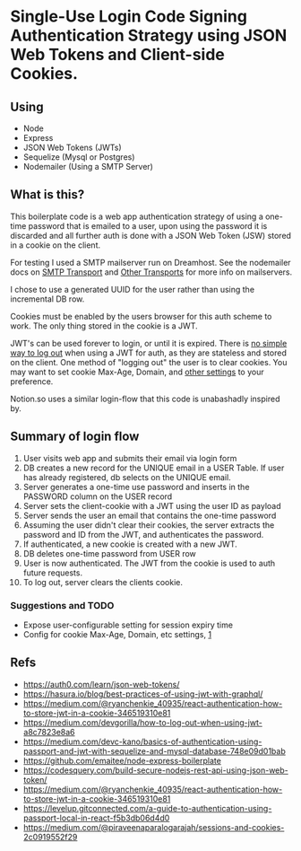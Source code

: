 # Single-Use Login Code Signing Authentication Strategy using JSON Web Tokens and Client-side Cookies.


## Using

- Node
- Express
- JSON Web Tokens (JWTs)
- Sequelize (Mysql or Postgres)
- Nodemailer (Using a SMTP Server)


## What is this?

This boilerplate code is a web app authentication strategy of using a one-time password that is emailed to a user, upon using the password it is discarded and all further auth is done with a JSON Web Token (JSW) stored in a cookie on the client. 

For testing I used a SMTP mailserver run on Dreamhost. See the nodemailer docs on [SMTP Transport](https://nodemailer.com/smtp/) and [Other Transports](https://nodemailer.com/transports/) for more info on mailservers.

I chose to use a generated UUID for the user rather than using the incremental DB row.

Cookies must be enabled by the users browser for this auth scheme to work. The only thing stored in the cookie is a JWT.

JWT's can be used forever to login, or until it is expired. There is [no simple way to log out](https://medium.com/devgorilla/how-to-log-out-when-using-jwt-a8c7823e8a6) when using a JWT for auth, as they are stateless and stored on the client. One method of "logging out" the user is to clear cookies. You may want to set cookie Max-Age, Domain, and [other settings](https://developer.mozilla.org/en-US/docs/Web/HTTP/Headers/Set-Cookie) to your preference.

Notion.so uses a similar login-flow that this code is unabashadly inspired by.


## Summary of login flow

1. User visits web app and submits their email via login form
1. DB creates a new record for the UNIQUE email in a USER Table. If user has already registered, db selects on the UNIQUE email.
1. Server generates a one-time use password and inserts in the PASSWORD column on the USER record
1. Server sets the client-cookie with a JWT using the user ID as payload
1. Server sends the user an email that contains the one-time password
1. Assuming the user didn't clear their cookies, the server extracts the password and ID from the JWT, and authenticates the password.
1. If authenticated, a new cookie is created with a new JWT.
1. DB deletes one-time password from USER row
1. User is now authenticated. The JWT from the cookie is used to auth future requests.
1. To log out, server clears the clients cookie. 


### Suggestions and TODO

- Expose user-configurable setting for session expiry time 
- Config for cookie Max-Age, Domain, etc settings, [1](https://developer.mozilla.org/en-US/docs/Web/HTTP/Headers/Set-Cookie)


## Refs

- https://auth0.com/learn/json-web-tokens/
- https://hasura.io/blog/best-practices-of-using-jwt-with-graphql/
- https://medium.com/@ryanchenkie_40935/react-authentication-how-to-store-jwt-in-a-cookie-346519310e81
- https://medium.com/devgorilla/how-to-log-out-when-using-jwt-a8c7823e8a6
- https://medium.com/devc-kano/basics-of-authentication-using-passport-and-jwt-with-sequelize-and-mysql-database-748e09d01bab
- https://github.com/emaitee/node-express-boilerplate
- https://codesquery.com/build-secure-nodejs-rest-api-using-json-web-token/
- https://medium.com/@ryanchenkie_40935/react-authentication-how-to-store-jwt-in-a-cookie-346519310e81
- https://levelup.gitconnected.com/a-guide-to-authentication-using-passport-local-in-react-f5b3db06d4d0
- https://medium.com/@piraveenaparalogarajah/sessions-and-cookies-2c0919552f29